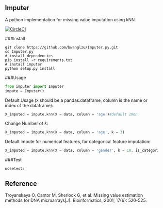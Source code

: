 ## Imputer

A python implementation for missing value imputation using kNN.

[![CircleCI](https://circleci.com/gh/bwanglzu/Imputer.py.svg?style=shield&circle)](https://circleci.com/gh/bwanglzu/Imputer.py)

###Install

```
git clone https://github.com/bwanglzu/Imputer.py.git
cd Imputer.py
# install dependencies
pip install -r requirements.txt
# install imputer
python setup.py install
```

###Usage

```python
from imputer import Imputer
impute = Imputer()
```

Default Usage (`X` should be a pandas.dataframe, column is the name or index of the dataframe):

```python
X_imputed = impute.knn(X = data, column = 'age')#default 10nn
```

Change Number of *k*:

```python
X_imputed = impute.knn(X = data, column = 'age', k = 3)
```

Default impute for numerical features, for categorical feature imputation:

```python
X_imputed = impute.knn(X = data, column = 'gender', k = 10, is_categorical = True)
```

###Test

```
nosetests
```

## Reference

Troyanskaya O, Cantor M, Sherlock G, et al. Missing value estimation methods for DNA microarrays[J]. Bioinformatics, 2001, 17(6): 520-525.
